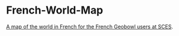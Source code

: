 # French-World-Map
[A map of the world in French for the French Geobowl users at SCES]([https://dabrianc/github.io/French-World-Map/Carte_Asie.html).


